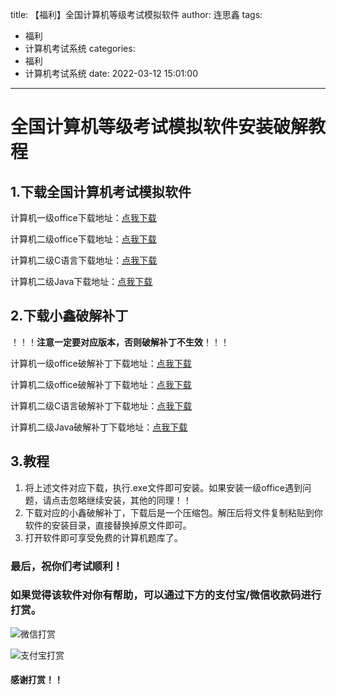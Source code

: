 title: 【福利】全国计算机等级考试模拟软件
author: 连思鑫
tags:
  - 福利
  - 计算机考试系统
categories:
  - 福利
  - 计算机考试系统
date: 2022-03-12 15:01:00
---
# 全国计算机等级考试模拟软件安装破解教程

## 1.下载全国计算机考试模拟软件

计算机一级office下载地址：[点我下载](https://quqi.avyeld.com/s/2960549/3WzQ0c06CEBngG0U)

计算机二级office下载地址：[点我下载](https://quqi.avyeld.com/s/2960549/yKRQk3wOCd990UbE)

计算机二级C语言下载地址：[点我下载](https://quqi.avyeld.com/s/2960549/tKuuHKinWyjqQsGr)

计算机二级Java下载地址：[点我下载](https://quqi.avyeld.com/s/2960549/UkQmJ8wvSsHP5k5t)

## 2.下载小鑫破解补丁

！！！**注意一定要对应版本，否则破解补丁不生效**！！！

计算机一级office破解补丁下载地址：[点我下载](/download/一级office小鑫破解补丁.rar)

计算机二级office破解补丁下载地址：[点我下载](/download/二级office小鑫破解补丁.rar)

计算机二级C语言破解补丁下载地址：[点我下载](/download/二级C小鑫破解补丁.rar)

计算机二级Java破解补丁下载地址：[点我下载](/download/二级Java小鑫破解补丁.rar)

## 3.教程

1. 将上述文件对应下载，执行.exe文件即可安装。如果安装一级office遇到问题，请点击忽略继续安装，其他的同理！！
2. 下载对应的小鑫破解补丁，下载后是一个压缩包。解压后将文件复制粘贴到你软件的安装目录，直接替换掉原文件即可。
3. 打开软件即可享受免费的计算机题库了。

### 最后，祝你们考试顺利！
### 如果觉得该软件对你有帮助，可以通过下方的支付宝/微信收款码进行打赏。


![微信打赏](/images/2022-3-12-1.png) 


![支付宝打赏](/images/2022-3-12-2.png)


#### 感谢打赏！！





